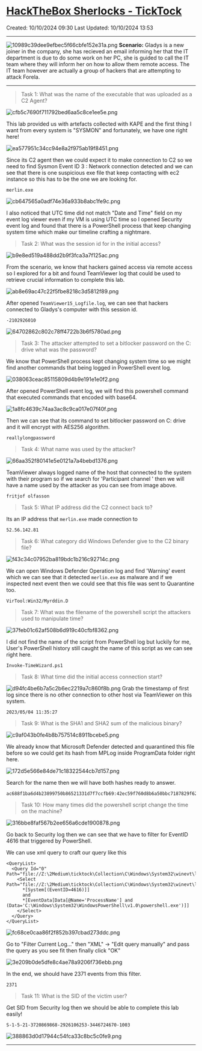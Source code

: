 # [HackTheBox Sherlocks - TickTock](https://app.hackthebox.com/sherlocks/TickTock)
Created: 10/10/2024 09:30
Last Updated: 10/10/2024 13:53
* * *

![10989c39dee9efbec5f66cbfe152e31a.png](/resources/10989c39dee9efbec5f66cbfe152e31a.png)
**Scenario:**
Gladys is a new joiner in the company, she has recieved an email informing her that the IT department is due to do some work on her PC, she is guided to call the IT team where they will inform her on how to allow them remote access. The IT team however are actually a group of hackers that are attempting to attack Forela.

* * *
>Task 1: What was the name of the executable that was uploaded as a C2 Agent?

![cfb5c7690f711792bed6aa5c8ce1ee5e.png](/resources/cfb5c7690f711792bed6aa5c8ce1ee5e.png)

This lab provided us with artefacts collected with KAPE and the first thing I want from every system is "SYSMON" and fortunately, we have one right here!

![ea577951c34cc94e8a2f975ab19f8451.png](/resources/ea577951c34cc94e8a2f975ab19f8451.png)

Since its C2 agent then we could expect it to make connection to C2 so we need to find Sysmon Event ID 3 : Network connection detected and we can see that there is one suspicious exe file that keep contacting with ec2 instance so this has to be the one we are looking for.

```
merlin.exe
```

![cb647565a0adf74e36a933b8abc1fe9c.png](/resources/cb647565a0adf74e36a933b8abc1fe9c.png)

I also noticed that UTC time did not match "Date and Time" field on my event log viewer even if my VM is using UTC time so I opened Security event log and found that there is a PowerShell process that keep changing system time which make our timeline crafting a nightmare.

>Task 2: What was the session id for in the initial access?

![b9e8ed519a488dd2b9f3fca3a7f125ac.png](/resources/b9e8ed519a488dd2b9f3fca3a7f125ac.png)

From the scenario, we know that hackers gained access via remote access so I explored for a bit and found TeamViewer log that could be used to retrieve crucial information to complete this lab.

![ab8e69ac47c22f5fbe8218c3d5812f89.png](/resources/ab8e69ac47c22f5fbe8218c3d5812f89.png)

After opened `TeamViewer15_Logfile.log`, we can see that hackers connected to Gladys's computer with this session id.

```
-2102926010
```

![64702862c802c78ff4722b3b6f5780ad.png](/resources/64702862c802c78ff4722b3b6f5780ad.png)

>Task 3: The attacker attempted to set a bitlocker password on the C: drive what was the password?

We know that PowerShell process kept changing system time so we might find another commands that being logged in PowerShell event log.

![038063ceac85115809d4b9e191e1e0f2.png](/resources/038063ceac85115809d4b9e191e1e0f2.png)

After opened PowerShell event log, we will find this powershell command that executed commands that encoded with base64.

![1a8fc4639c74aa3ac8c9ca017e07f40f.png](/resources/1a8fc4639c74aa3ac8c9ca017e07f40f.png)

Then we can see that its command to set bitlocker password on C: drive and it will encrypt with AES256 algorithm.

```
reallylongpassword
```

>Task 4: What name was used by the attacker?

![66aa352f80141e5e0121a7a4bebd1376.png](/resources/66aa352f80141e5e0121a7a4bebd1376.png)

TeamViewer always logged name of the host that connected to the system with their program so if we search for 'Participant channel ' then we will have a name used by the attacker as you can see from image above.

```
fritjof olfasson
```

>Task 5: What IP address did the C2 connect back to?

Its an IP address that `merlin.exe` made connection to
```
52.56.142.81
```

>Task 6: What category did Windows Defender give to the C2 binary file?

![f43c34c07952ba819bdc1b216c92714c.png](/resources/f43c34c07952ba819bdc1b216c92714c.png)

We can open Windows Defender Operation log and find 'Warning' event which we can see that it detected `merlin.exe` as malware and if we inspected next event then we could see that this file was sent to Quarantine too.
```
VirTool:Win32/Myrddin.D
```

>Task 7: What was the filename of the powershell script the attackers used to manipulate time?

![37feb01c62af508b6d919c40cfbf8362.png](/resources/37feb01c62af508b6d919c40cfbf8362.png)

I did not find the name of the script from PowerShell log but luckily for me, User's PowerShell history still caught the name of this script as we can see right here.
```
Invoke-TimeWizard.ps1
```

>Task 8: What time did the initial access connection start?

![d94fc4be6b7a5c2b6ec2219a7c860f8b.png](/resources/d94fc4be6b7a5c2b6ec2219a7c860f8b.png)
Grab the timestamp of first log since there is no other connection to other host via TeamViewer on this system.
```
2023/05/04 11:35:27
```

>Task 9: What is the SHA1 and SHA2 sum of the malicious binary?

![c9af043b0fe4b8b757514c8911bcebe5.png](/resources/c9af043b0fe4b8b757514c8911bcebe5.png)

We already know that Microsoft Defender detected and quarantined this file before so we could get its hash from MPLog inside ProgramData folder right here.

![172d5e566e84de71c18322544cb7d157.png](/resources/172d5e566e84de71c18322544cb7d157.png)

Search for the name then we will have both hashes ready to answer.

```
ac688f1ba6d4b23899750b86521331d7f7ccfb69:42ec59f760d8b6a50bbc7187829f62c3b6b8e1b841164e7185f497eb7f3b4db9
```

>Task 10: How many times did the powershell script change the time on the machine?

![316bbe8faf567b2ee656a6cde1900878.png](/resources/316bbe8faf567b2ee656a6cde1900878.png)

Go back to Security log then we can see that we have to filter for EventID 4616 that triggered by PowerShell.

We can use xml query to craft our query like this
```
<QueryList>
  <Query Id="0" Path="file://Z:\2Medium\ticktock\Collection\C\Windows\System32\winevt\logs\Security.evtx">
    <Select Path="file://Z:\2Medium\ticktock\Collection\C\Windows\System32\winevt\logs\Security.evtx">
      *[System[(EventID=4616)]]
      and
      *[EventData[Data[@Name='ProcessName'] and (Data='C:\Windows\System32\WindowsPowerShell\v1.0\powershell.exe')]]
    </Select>
  </Query>
</QueryList>
```

![fc68ce0caa86f2f852b397cbad273ddc.png](/resources/fc68ce0caa86f2f852b397cbad273ddc.png)

Go to "Filter Current Log..." then "XML" -> "Edit query manually" and pass the query as you see fit then finally click "OK"

![3e209b0de5dfe8c4ae78a9206f736ebb.png](/resources/3e209b0de5dfe8c4ae78a9206f736ebb.png)

In the end, we should have 2371 events from this filter.

```
2371
```

>Task 11: What is the SID of the victim user?

Get SID from Security log then we should be able to complete this lab easily!
```
S-1-5-21-3720869868-2926106253-3446724670-1003
```

![388863d0d17944c54fca33c8bc5c0fe9.png](/resources/388863d0d17944c54fca33c8bc5c0fe9.png)
* * *
